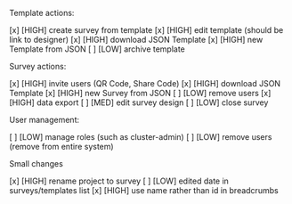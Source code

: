 Template actions:

[x] [HIGH] create survey from template
[x] [HIGH] edit template (should be link to designer)
[x] [HIGH] download JSON Template
[x] [HIGH] new Template from JSON
[ ] [LOW] archive template

Survey actions:

[x] [HIGH] invite users (QR Code, Share Code)
[x] [HIGH] download JSON Template
[x] [HIGH] new Survey from JSON
[ ] [LOW] remove users
[x] [HIGH] data export
[ ] [MED] edit survey design
[ ] [LOW] close survey

User management:

[ ] [LOW] manage roles (such as cluster-admin)
[ ] [LOW] remove users (remove from entire system)

Small changes

[x] [HIGH] rename project to survey
[ ] [LOW] edited date in surveys/templates list
[x] [HIGH] use name rather than id in breadcrumbs
